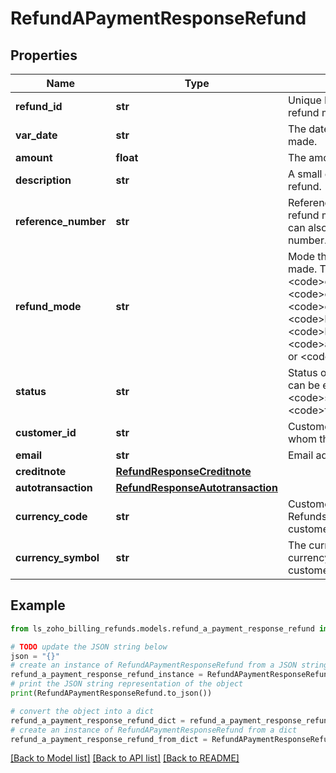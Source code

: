 # RefundAPaymentResponseRefund


## Properties

Name | Type | Description | Notes
------------ | ------------- | ------------- | -------------
**refund_id** | **str** | Unique ID generated for a refund made. | [optional] 
**var_date** | **str** | The date on which refund is made. | [optional] 
**amount** | **float** | The amount to be refund. | [optional] 
**description** | **str** | A small description about the refund. | [optional] 
**reference_number** | **str** | Reference number for the refund made. A custom string can also be set as the reference number. | [optional] 
**refund_mode** | **str** | Mode through which refund is made. This can be &lt;code&gt;check&lt;/code&gt;, &lt;code&gt;cash&lt;/code&gt;, &lt;code&gt;creditcard&lt;/code&gt;, &lt;code&gt;banktransfer&lt;/code&gt;, &lt;code&gt;bankremittance&lt;/code&gt;, &lt;code&gt;autotransaction&lt;/code&gt; or &lt;code&gt;others&lt;/code&gt;. | [optional] 
**status** | **str** | Status of the refund made. This can be either &lt;code&gt;success&lt;/code&gt; or &lt;code&gt;failure&lt;/code&gt;. | [optional] 
**customer_id** | **str** | Customer ID of the customer to whom the refund is to be made. | [optional] 
**email** | **str** | Email address of the customer. | [optional] 
**creditnote** | [**RefundResponseCreditnote**](RefundResponseCreditnote.md) |  | [optional] 
**autotransaction** | [**RefundResponseAutotransaction**](RefundResponseAutotransaction.md) |  | [optional] 
**currency_code** | **str** | Customer&#39;s currency code. Refunds will be made in the customer&#39;s currency. | [optional] 
**currency_symbol** | **str** | The currency symbol of the currency chosen for the customer. | [optional] 

## Example

```python
from ls_zoho_billing_refunds.models.refund_a_payment_response_refund import RefundAPaymentResponseRefund

# TODO update the JSON string below
json = "{}"
# create an instance of RefundAPaymentResponseRefund from a JSON string
refund_a_payment_response_refund_instance = RefundAPaymentResponseRefund.from_json(json)
# print the JSON string representation of the object
print(RefundAPaymentResponseRefund.to_json())

# convert the object into a dict
refund_a_payment_response_refund_dict = refund_a_payment_response_refund_instance.to_dict()
# create an instance of RefundAPaymentResponseRefund from a dict
refund_a_payment_response_refund_from_dict = RefundAPaymentResponseRefund.from_dict(refund_a_payment_response_refund_dict)
```
[[Back to Model list]](../README.md#documentation-for-models) [[Back to API list]](../README.md#documentation-for-api-endpoints) [[Back to README]](../README.md)


